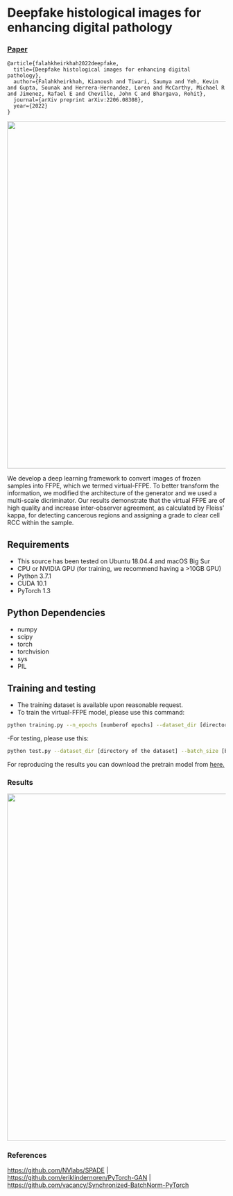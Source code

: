 # Deepfake histological images for enhancing digital pathology  
### [Paper](https://arxiv.org/abs/2206.08308)
```
@article{falahkheirkhah2022deepfake,
  title={Deepfake histological images for enhancing digital pathology},
  author={Falahkheirkhah, Kianoush and Tiwari, Saumya and Yeh, Kevin and Gupta, Sounak and Herrera-Hernandez, Loren and McCarthy, Michael R and Jimenez, Rafael E and Cheville, John C and Bhargava, Rohit},
  journal={arXiv preprint arXiv:2206.08308},
  year={2022}
}
```
<img src="imgs/FF2FFPE.png" width="800px"/>

We develop a deep learning framework to convert images of frozen samples into FFPE, which we termed virtual-FFPE. To better transform the information, we modified the architecture of the generator and we used a multi-scale dicriminator. Our results demonstrate that the virtual FFPE are of high quality and increase inter-observer agreement, as calculated by Fleiss’ kappa, for detecting cancerous regions and assigning a grade to clear cell RCC within the sample.

## Requirements
- This source has been tested on Ubuntu 18.04.4 and macOS Big Sur
- CPU or NVIDIA GPU (for training, we recommend having a >10GB GPU)
- Python 3.7.1 
- CUDA 10.1
- PyTorch 1.3

## Python Dependencies
- numpy
- scipy
- torch
- torchvision
- sys
- PIL

## Training and testing

- The training dataset is available upon reasonable request. 
- To train the virtual-FFPE model, please use this command:
```bash
python training.py --n_epochs [numberof epochs] --dataset_dir [directory of the dataset] --batch_size [batch size] --lr [learning rate] 
```
-For testing, please use this:
```bash
python test.py --dataset_dir [directory of the dataset] --batch_size [batch size] 
```
For reproducing the results you can download the pretrain model from [here.](https://uofi.box.com/s/9g6epqfmhf55ewembqio6t09imsd3uwq)

### Results
<img src="imgs/Fig1.png" width="800px"/>

### References
https://github.com/NVlabs/SPADE |
https://github.com/eriklindernoren/PyTorch-GAN |
https://github.com/vacancy/Synchronized-BatchNorm-PyTorch

